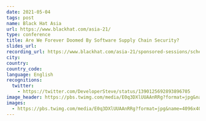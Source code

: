 ```yaml
---
date: 2021-05-04
tags: post
name: Black Hat Asia
url: https://www.blackhat.com/asia-21/
type: conference
title: Are We Forever Doomed By Software Supply Chain Security?
slides_url:
recording_url: https://www.blackhat.com/asia-21/sponsored-sessions/schedule/index.html#are-we-forever-doomed-to-software-supply-chain-security-23820
city:
country:
country_code:
language: English
recognitions:
  twitter:
    - https://twitter.com/DeveloperSteve/status/1390125692893896705
image_header: https://pbs.twimg.com/media/E0q3DXlUUAAnRRg?format=jpg&name=4096x4096
images:
  - https://pbs.twimg.com/media/E0q3DXlUUAAnRRg?format=jpg&name=4096x4096
---
```

